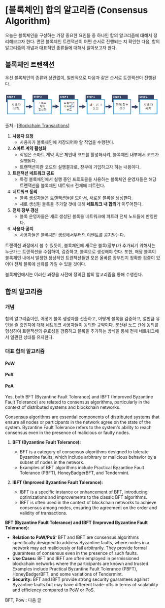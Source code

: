 # [블록체인] 합의 알고리즘 (Consensus Algorithm)



오늘은 블록체인을 구성하는 가장 중요한 요인들 중 하나인 합의 알고리즘에 대해서 정리해보고자 한다. 먼전 블록체인 트랜잭션이 어떤 순서로 진행되는 지 확인한 다음, 합의 알고리즘의 개념과 대표적인 종류들에 대해서 알아보고자 한다.



## 블록체인 트랜잭션



우선 블록체인의 종류와 상관없이, 일반적으로 다음과 같은 순서로 트랜잭션이 진행된다.

![image-20240109075555853](99.blockchain_consensus.assets/image-20240109075555853.png)

출처 : [[Blockchain Transactions](https://courses.edx.org/assets/courseware/v1/e0bd310e9f8bf0643b384efdd1919bb7/asset-v1:LinuxFoundationX+LFS170x+1T2023+type@asset+block/Chapter_3_Graphics-14.png)]

1. **사용자 요청**
   - 사용자가 블록체인에 저장되어야 할 작업을 수행한다.
2. **스마트 계약 활성화**
   - 작업은 스마트 계약 혹은 체인내 코드를 활성화시켜, 블록체인 내부에서 코드가 실행된다. 
   - 트랜잭션이란 코드의 실행결과로, 장부에 기입하고자 하는 내용이다.
3. **트랜잭션 네트워크 공표**
   - 특정 블록체인에서 실행 중인 프로토콜을 사용하는 블록체인 운영자들은 해당 트랜잭션을 블록체인 네트워크 전체에 퍼트린다.
4. **네트워크 동의**
   - 블록 생성자들은 트랜잭션들을 모아서, 새로운 블록을 생성한다.
   - 새로 생성된 블록을 추가할 것에 대해 **네트워크 내 합의**가 이루어진다.
5. **전체 장부 갱신**
   - 블록 운영자들은 새로 생성된 블록을 네트워크에 퍼트려 전체 노드들에 반영한다.
6. **사용자 공지**
   - 사용자들은 블록체인 생성에서부터의 이벤트를 공지받는다.



트랜잭션 과정에서 볼 수 있듯이, 블록체인에 새로운 블록(장부)가 추가되기 위해서는 누군가는 트랜잭션을 수집하여, 검증하고, 블록으로 생성해야 한다. 또한, 해당 블록이 블록체인 내에서 발생한 정상적인 트랜잭션들만 모은 올바른 장부인지 정확한 검증이 있어야 전체 블록에 신뢰를 가질 수 있을 것이다. 

블록체인에서는 이러한 과정을 사전에 정의된 합의 알고리즘을 통해 수행한다.





## 합의 알고리즘



### 개념

합의 알고리즘이란, 어떻게 블록 생성자를 선출하고, 어떻게 블록을 검증하고, 얼만큼 유인을 줄 것인지에 대해 네트워크 사용자들이 동의한 규약이다. 분산된 노드 간에 동의를 형성하여 트랜잭션의 유효성을 검증하고 블록을 추가하는 방식을 통해 전체 네트워크에서 일관된 상태를 유지한다.



### 대표 합의 알고리즘



#### PoW



#### PoS



#### PoA









Yes, both BFT (Byzantine Fault Tolerance) and IBFT (Improved Byzantine Fault Tolerance) are related to consensus algorithms, particularly in the context of distributed systems and blockchain networks.

Consensus algorithms are essential components of distributed systems that ensure all nodes or participants in the network agree on the state of the system. Byzantine Fault Tolerance refers to the system's ability to reach consensus even in the presence of malicious or faulty nodes.

1. **BFT (Byzantine Fault Tolerance):**

   - BFT is a category of consensus algorithms designed to tolerate Byzantine faults, which include arbitrary or malicious behavior by a subset of nodes in the network.
   - Examples of BFT algorithms include Practical Byzantine Fault Tolerance (PBFT), HoneyBadgerBFT, and Tendermint.

2. **IBFT (Improved Byzantine Fault Tolerance):**

   - IBFT is a specific instance or enhancement of BFT, introducing optimizations and improvements to the classic BFT algorithms.
   - IBFT is often used in the context of blockchain networks to achieve consensus among nodes, ensuring the agreement on the order and validity of transactions.

   

**BFT (Byzantine Fault Tolerance) and IBFT (Improved Byzantine Fault Tolerance):**

- **Relation to PoW/PoS:** BFT and IBFT are consensus algorithms specifically designed to address Byzantine faults, where nodes in a network may act maliciously or fail arbitrarily. They provide formal guarantees of consensus even in the presence of such faults.
- **Use Cases:** BFT and IBFT are often employed in permissioned blockchain networks where the participants are known and trusted. Examples include Practical Byzantine Fault Tolerance (PBFT), HoneyBadgerBFT, and some variations of Tendermint.
- **Security:** BFT and IBFT provide strong security guarantees against Byzantine faults but may have different trade-offs in terms of scalability and efficiency compared to PoW or PoS.











BFT, Pow : 다음 글

